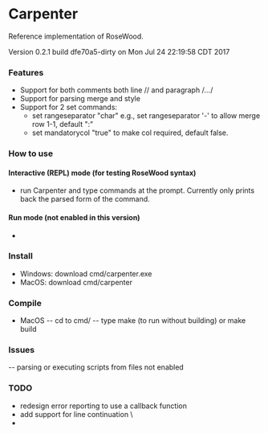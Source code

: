 # Carpenter
Reference implementation of RoseWood. 

Version 0.2.1 build dfe70a5-dirty on Mon Jul 24 22:19:58 CDT 2017

### Features
- Support for both comments both line // and paragraph /*...*/
- Support for parsing merge and style
- Support for 2 set commands:
    - set rangeseparator "char" e.g., set rangeseparator '-' to allow merge row 1-1, default ":"
    - set mandatorycol "true" to make col required, default false.

### How to use
#### Interactive (REPL) mode (for testing RoseWood syntax)
- run Carpenter and type commands at the prompt. Currently only prints back the parsed form of the command.

#### Run mode (not enabled in this version)
- 
### Install
- Windows: download cmd/carpenter.exe
- MacOS: download cmd/carpenter

### Compile
- MacOS
-- cd to cmd/
-- type make (to run without building) or make build

### Issues
-- parsing or executing scripts from files not enabled

### TODO
- redesign error reporting to use a callback function
- add support for line continuation \\
-  


